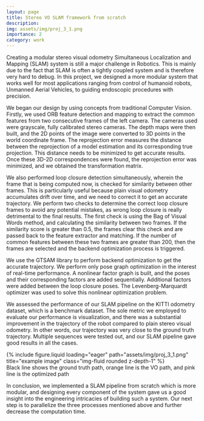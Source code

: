 ```yaml
---
layout: page
title: Stereo VO SLAM framework from scratch
description:
img: assets/img/proj_3_1.png
importance: 2
category: work
---
```


Creating a modular stereo visual odometry Simultaneous Localization and Mapping (SLAM) system is still a major challenge in Robotics. This is mainly due to the fact that SLAM is often a tightly coupled system and is therefore very hard to debug. In this project, we designed a more modular system that works well for most applications ranging from control of humanoid robots, Unmanned Aerial Vehicles, to guiding endoscopic procedures with precision.

We began our design by using concepts from traditional Computer Vision. Firstly, we used ORB feature detection and mapping to extract the common features from two consecutive frames of the left camera. The cameras used were grayscale, fully calibrated stereo cameras. The depth maps were then built, and the 2D points of the image were converted to 3D points in the world coordinate frame. The reprojection error measures the distance between the reprojection of a model estimation and its corresponding true projection. This distance needs to be minimized to get accurate results. Once these 3D-2D correspondences were found, the reprojection error was minimized, and we obtained the transformation matrix. 

We also performed loop closure detection simultaneously, wherein the frame that is being computed now, is checked for similarity between other frames. This is particularly useful because plain visual odometry accumulates drift over time, and we need to correct it to get an accurate trajectory. We perform two checks to determine the correct loop closure frames to avoid any potential mistakes, as wrong loop closure is really detrimental to the final results. The first check is using the Bag of Visual Words method, and calculating the similarity between two frames. If the similarity score is greater than 0.5, the frames clear this check and are passed back to the feature extractor and matching. If the number of common features between these two frames are greater than 200, then the frames are selected and the backend optimization process is triggered.

We use the GTSAM library to perform backend optimization to get the accurate trajectory. We perform only pose graph optimization in the interest of real-time performance. A nonlinear factor graph is built, and the poses and their corresponding factors are added sequentially. Additional factors were added between the loop closure poses. The Levenberg-Marquardt optimizer was used to solve this nonlinear optimization problem.

We assessed the performance of our SLAM pipeline on the KITTI odometry dataset, which is a benchmark dataset. The sole metric we employed to evaluate our performance is visualization, and there was a substantial improvement in the trajectory of the robot compared to plain stereo visual odometry. In other words, our trajectory was very close to the ground truth trajectory. Multiple sequences were tested out, and our SLAM pipeline gave good results in all the cases.

<div class="row">
    <div class="col-sm mt-3 mt-md-0">
        {% include figure.liquid loading="eager" path="assets/img/proj_3_1.png" title="example image" class="img-fluid rounded z-depth-1" %}
    </div>
</div>
<div class="caption">
    Black line shows the ground truth path, orange line is the VO path, and pink line is the optimized path
</div>

In conclusion, we implemented a SLAM pipeline from scratch which is more modular, and designing every component of the system gave us a good insight into the engineering intricacies of building such a system. Our next step is to parallelize the three processes mentioned above and further decrease the computation time.
